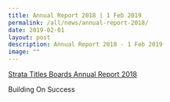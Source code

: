 ```yaml
---
title: Annual Report 2018 | 1 Feb 2019
permalink: /all/news/annual-report-2018/
date: 2019-02-01
layout: post
description: Annual Report 2018 - 1 Feb 2019
image: ""
---
```

[Strata Titles Boards Annual Report 2018](/files/News/strata-titles-boards-annual-report-2018.pdf)

Building On Success
